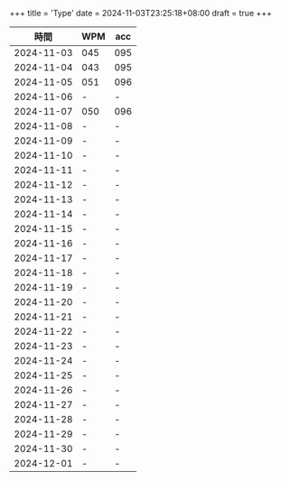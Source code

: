 +++
title = 'Type'
date = 2024-11-03T23:25:18+08:00
draft = true
+++

|    時間    |  WPM  |  acc  |
|------------|-------|-------|
| 2024-11-03 |  045  |  095  |
| 2024-11-04 |  043  |  095  |
| 2024-11-05 |  051  |  096  |
| 2024-11-06 |   -   |   -   |
| 2024-11-07 |  050  |  096  |
| 2024-11-08 |   -   |   -   |
| 2024-11-09 |   -   |   -   |
| 2024-11-10 |   -   |   -   |
| 2024-11-11 |   -   |   -   |
| 2024-11-12 |   -   |   -   |
| 2024-11-13 |   -   |   -   |
| 2024-11-14 |   -   |   -   |
| 2024-11-15 |   -   |   -   |
| 2024-11-16 |   -   |   -   |
| 2024-11-17 |   -   |   -   |
| 2024-11-18 |   -   |   -   |
| 2024-11-19 |   -   |   -   |
| 2024-11-20 |   -   |   -   |
| 2024-11-21 |   -   |   -   |
| 2024-11-22 |   -   |   -   |
| 2024-11-23 |   -   |   -   |
| 2024-11-24 |   -   |   -   |
| 2024-11-25 |   -   |   -   |
| 2024-11-26 |   -   |   -   |
| 2024-11-27 |   -   |   -   |
| 2024-11-28 |   -   |   -   |
| 2024-11-29 |   -   |   -   |
| 2024-11-30 |   -   |   -   |
| 2024-12-01 |   -   |   -   |
